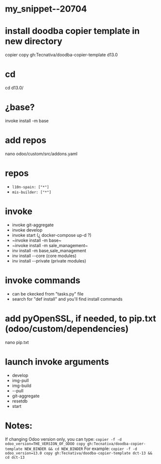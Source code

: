 # my_snippet--20704


# install doodba copier template in new directory
copier copy gh:Tecnativa/doodba-copier-template d13.0


# cd
cd d13.0/


# ¿base?
invoke install -m base


# add repos
nano odoo/custom/src/addons.yaml


# repos
- `l10n-spain: ["*"]`
- `mis-builder: ["*"]`


# invoke
- invoke git-aggregate
- invoke develop
- invoke start (¿ docker-compose up-d ?)
- ~invoke install -m base~
- ~invoke install -m sale_management~
- inv install -m base,sale_management
- inv install --core (core modules)
- inv install --private (private modules)


# invoke commands
- can be ckecked from "tasks.py" file
- search for "def install" and you'll find install commands


# add pyOpenSSL, if needed, to pip.txt (odoo/custom/dependencies)
nano pip.txt


# launch invoke arguments
- develop 
- img-pull 
- img-build 
- --pull 
- git-aggregate 
- resetdb 
- start


# Notes:
If changing Odoo version only, you can type: `copier -f -d odoo_version=THE_VERSION_OF_ODOO copy gh:Tecnativa/doodba-copier-template NEW_BINDER && cd NEW_BINDER`
For example: `copier -f -d odoo_version=13.0 copy gh:Tecnativa/doodba-copier-template dct-13 && cd dct-13`
